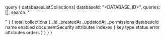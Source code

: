 query {
    databasesListCollections(
        databaseId: "<DATABASE_ID>",
        queries: [],
        search: "<SEARCH>"
    ) {
        total
        collections {
            _id
            _createdAt
            _updatedAt
            _permissions
            databaseId
            name
            enabled
            documentSecurity
            attributes
            indexes {
                key
                type
                status
                error
                attributes
                orders
            }
        }
    }
}
